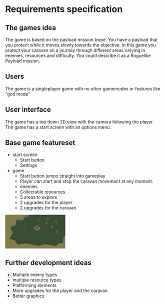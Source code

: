 # Requirements specification
## The games idea
The game is based on the payload mission trope. You have a payload that you protect while it moves slowly towards the objective. In this game you protect your caravan on a journey through different areas varying in enemies, resources and difficulty. You could describe it as a Roguelike Payload mission.
## Users
The game is a singleplayer game with no other gamemodes or features like "god mode"
## User interface
The game has a top down 2D view with the camera following the player.
The game has a start screen with an options menu.
## Base game featureset
- start screen
  - Start button
  - Settings
- game
  - Start button jumps straight into gameplay
  - Player can start and stop the caravan movement at any moment.
  - enemies
  - Collectable resources
  - 3 areas to explore
  - 2 upgrades for the player
  - 2 upgrades for the caravan
  
![http://url/to/img.png](https://raw.githubusercontent.com/VehvilainenPooki/OTProjekti/main/Payload_adventure_game/Documentation/Images/conceptdrawing.png)
## Further development ideas
- Multiple enemy types
- multiple resource types
- Platforming elements
- More upgrades for the player and the caravan
- Better graphics
